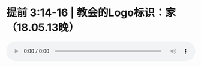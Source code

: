 # 提前 3:14-16 | 教会的Logo标识：家（18.05.13晚） 

<audio style="width: 100%;" preload="false" controls controlslist="nodownload"><source src="http://file.simai.life/audio/mp3/old/24965.mp3" type="audio/mpeg">Your browser does not support the audio element.</audio>


